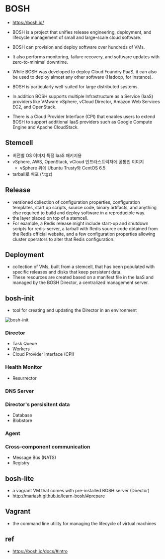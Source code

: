 # BOSH
* https://bosh.io/
* BOSH is a project that unifies release engineering, deployment, and lifecycle management of small and large-scale cloud software.
* BOSH can provision and deploy software over hundreds of VMs.
* It also performs monitoring, failure recovery, and software updates with zero-to-minimal downtime.

* While BOSH was developed to deploy Cloud Foundry PaaS, it can also be used to deploy almost any other software (Hadoop, for instance).
* BOSH is particularly well-suited for large distributed systems.
* In addition BOSH supports multiple Infrastructure as a Service (IaaS) providers like VMware vSphere, vCloud Director, Amazon Web Services EC2, and OpenStack.
* There is a Cloud Provider Interface (CPI) that enables users to extend BOSH to support additional IaaS providers such as Google Compute Engine and Apache CloudStack.

## Stemcell
* 버전별 OS 이미지 특정 IaaS 패키지용
* vSphere, AWS, OpenStack, vCloud 인프라스트럭처에 공통인 이미지
  *  vSphere 위에 Ubuntu Trusty와 CentOS 6.5
* tarball로 배포 (*.tgz)

## Release
* versioned collection of configuration properties, configuration templates, start up scripts, source code, binary artifacts, and anything else required to build and deploy software in a reproducible way.
* the layer placed on top of a stemcell.
* For example, a Redis release might include start-up and shutdown scripts for redis-server, a tarball with Redis source code obtained from the Redis official website, and a few configuration properties allowing cluster operators to alter that Redis configuration.

## Deployment
* collection of VMs, built from a stemcell, that has been populated with specific releases and disks that keep persistent data.
* These resources are created based on a manifest file in the IaaS and managed by the BOSH Director, a centralized management server.

## bosh-init
* tool for creating and updating the Director in an environment
<img src="http://bosh.io/docs/images/bosh-architecture.png" alt="bosh-init">

### Director
* Task Queue
* Workers
* Cloud Provider Interface (CPI)

### Health Monitor
* Resurrector

### DNS Server

### Director's persisitent data
* Database
* Blobstore

### Agent

### Cross-component communication
* Message Bus (NATS)
* Registry

## bosh-lite
* a vagrant VM that comes with pre-installed BOSH server (Director)
* http://mariash.github.io/learn-bosh/#prepare

## Vagrant
* the command line utility for managing the lifecycle of virtual machines

## ref
* https://bosh.io/docs/#intro
